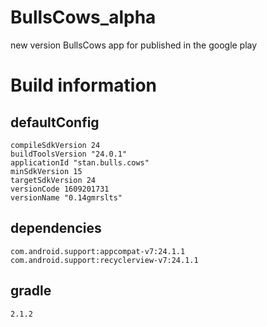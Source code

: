 # BullsCows_alpha
new version BullsCows app for published in the google play

# Build information
## defaultConfig
    compileSdkVersion 24
    buildToolsVersion "24.0.1"
	applicationId "stan.bulls.cows"
	minSdkVersion 15
	targetSdkVersion 24
	versionCode 1609201731
	versionName "0.14gmrslts"
## dependencies
	com.android.support:appcompat-v7:24.1.1
	com.android.support:recyclerview-v7:24.1.1
## gradle
    2.1.2